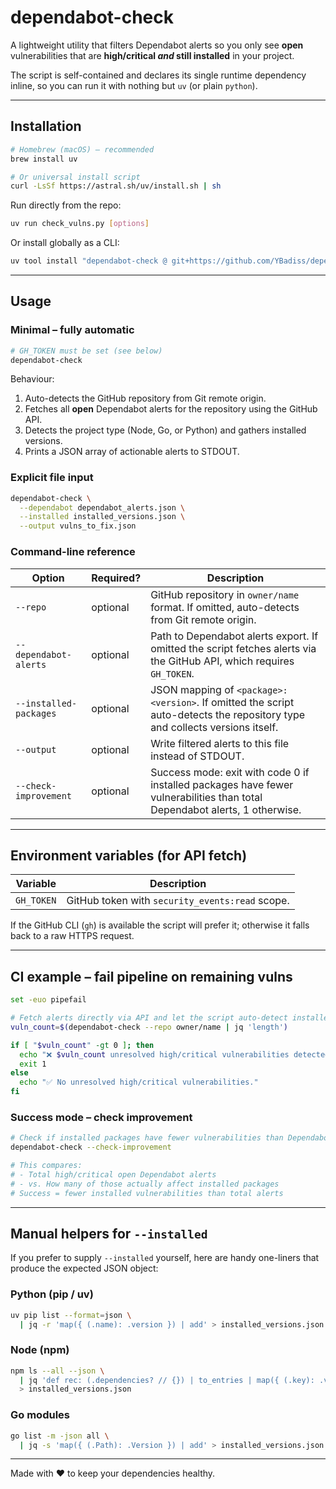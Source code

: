 # dependabot-check

A lightweight utility that filters Dependabot alerts so you only see **open** vulnerabilities that are **high/critical _and_ still installed** in your project.

The script is self-contained and declares its single runtime dependency inline, so you can run it with nothing but `uv` (or plain `python`).

---

## Installation

```bash
# Homebrew (macOS) – recommended
brew install uv

# Or universal install script
curl -LsSf https://astral.sh/uv/install.sh | sh
```

Run directly from the repo:

```bash
uv run check_vulns.py [options]
```

Or install globally as a CLI:

```bash
uv tool install "dependabot-check @ git+https://github.com/YBadiss/dependabot-check"
```

---

## Usage

### Minimal – fully automatic

```bash
# GH_TOKEN must be set (see below)
dependabot-check
```

Behaviour:
1. Auto-detects the GitHub repository from Git remote origin.
2. Fetches all **open** Dependabot alerts for the repository using the GitHub API.
3. Detects the project type (Node, Go, or Python) and gathers installed versions.
4. Prints a JSON array of actionable alerts to STDOUT.

### Explicit file input

```bash
dependabot-check \
  --dependabot dependabot_alerts.json \
  --installed installed_versions.json \
  --output vulns_to_fix.json
```

### Command-line reference

| Option         | Required? | Description                                                               |
|----------------|-----------|---------------------------------------------------------------------------|
| `--repo`             | optional | GitHub repository in `owner/name` format. If omitted, auto-detects from Git remote origin. |
| `--dependabot-alerts` | optional  | Path to Dependabot alerts export. If omitted the script fetches alerts via the GitHub API, which requires `GH_TOKEN`. |
| `--installed-packages` | optional  | JSON mapping of `<package>: <version>`. If omitted the script auto-detects the repository type and collects versions itself. |
| `--output`           | optional  | Write filtered alerts to this file instead of STDOUT.                     |
| `--check-improvement` | optional  | Success mode: exit with code 0 if installed packages have fewer vulnerabilities than total Dependabot alerts, 1 otherwise. |

---

## Environment variables (for API fetch)

| Variable   | Description                                    |
|------------|------------------------------------------------|
| `GH_TOKEN` | GitHub token with `security_events:read` scope. |

If the GitHub CLI (`gh`) is available the script will prefer it; otherwise it falls back to a raw HTTPS request.

---

## CI example – fail pipeline on remaining vulns

```bash
set -euo pipefail

# Fetch alerts directly via API and let the script auto-detect installed pkgs
vuln_count=$(dependabot-check --repo owner/name | jq 'length')

if [ "$vuln_count" -gt 0 ]; then
  echo "❌ $vuln_count unresolved high/critical vulnerabilities detected!"
  exit 1
else
  echo "✅ No unresolved high/critical vulnerabilities."
fi
```

### Success mode – check improvement

```bash
# Check if installed packages have fewer vulnerabilities than Dependabot reports
dependabot-check --check-improvement

# This compares:
# - Total high/critical open Dependabot alerts
# - vs. How many of those actually affect installed packages
# Success = fewer installed vulnerabilities than total alerts
```

---

## Manual helpers for `--installed`

If you prefer to supply `--installed` yourself, here are handy one-liners that produce the expected JSON object:

### Python (pip / uv)

```bash
uv pip list --format=json \
  | jq -r 'map({ (.name): .version }) | add' > installed_versions.json
```

### Node (npm)

```bash
npm ls --all --json \
  | jq 'def rec: (.dependencies? // {}) | to_entries | map({ (.key): .value.version } + (.value | rec)) | add; rec' \
  > installed_versions.json
```

### Go modules

```bash
go list -m -json all \
  | jq -s 'map({ (.Path): .Version }) | add' > installed_versions.json
```

---

Made with ❤️ to keep your dependencies healthy.
